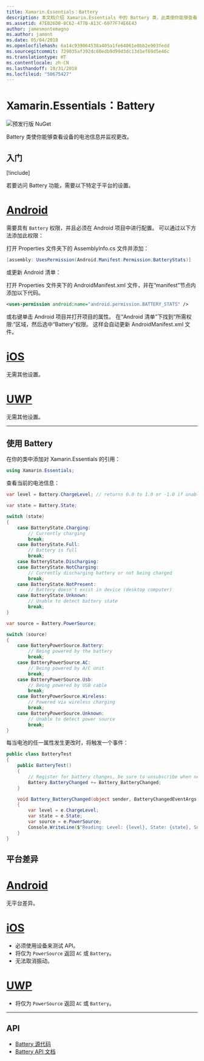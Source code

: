 ```yaml
---
title: Xamarin.Essentials：Battery
description: 本文档介绍 Xamarin.Essentials 中的 Battery 类，此类使你能够查看设备的电池信息并监视更改。
ms.assetid: 47EB26D8-8C62-477B-A13C-6977F74E6E43
author: jamesmontemagno
ms.author: jamont
ms.date: 05/04/2018
ms.openlocfilehash: 6a14c939064538a405a1fe64061e0bb2e903fedd
ms.sourcegitcommit: 729035af392dc60edb9d99d3dc13d1ef69d5e46c
ms.translationtype: HT
ms.contentlocale: zh-CN
ms.lasthandoff: 10/31/2018
ms.locfileid: "50675427"
---
```

# <a name="xamarinessentials-battery"></a>Xamarin.Essentials：Battery

![预发行版 NuGet](~/media/shared/pre-release.png)

Battery 类使你能够查看设备的电池信息并监视更改。

## <a name="get-started"></a>入门

[!include[](~/essentials/includes/get-started.md)]

若要访问 Battery 功能，需要以下特定于平台的设置。

# <a name="androidtabandroid"></a>[Android](#tab/android)

需要具有 `Battery` 权限，并且必须在 Android 项目中进行配置。 可以通过以下方法添加此权限：

打开 Properties 文件夹下的 AssemblyInfo.cs 文件并添加：

```csharp
[assembly: UsesPermission(Android.Manifest.Permission.BatteryStats)]
```

或更新 Android 清单：

打开 Properties 文件夹下的 AndroidManifest.xml 文件，并在“manifest”节点内添加以下代码。

```xml
<uses-permission android:name="android.permission.BATTERY_STATS" />
```

或右键单击 Android 项目并打开项目的属性。 在“Android 清单”下找到“所需权限:”区域，然后选中“Battery”权限。 这样会自动更新 AndroidManifest.xml 文件。

# <a name="iostabios"></a>[iOS](#tab/ios)

无需其他设置。

# <a name="uwptabuwp"></a>[UWP](#tab/uwp)

无需其他设置。

-----

## <a name="using-battery"></a>使用 Battery

在你的类中添加对 Xamarin.Essentials 的引用：

```csharp
using Xamarin.Essentials;
```

查看当前的电池信息：

```csharp
var level = Battery.ChargeLevel; // returns 0.0 to 1.0 or -1.0 if unable to determine.

var state = Battery.State;

switch (state)
{
    case BatteryState.Charging:
        // Currently charging
        break;
    case BatteryState.Full:
        // Battery is full
        break;
    case BatteryState.Discharging:
    case BatteryState.NotCharging:
        // Currently discharging battery or not being charged
        break;
    case BatteryState.NotPresent:
        // Battery doesn't exist in device (desktop computer)
    case BatteryState.Unknown:
        // Unable to detect battery state
        break;
}

var source = Battery.PowerSource;

switch (source)
{
    case BatteryPowerSource.Battery:
        // Being powered by the battery
        break;
    case BatteryPowerSource.AC:
        // Being powered by A/C unit
        break;
    case BatteryPowerSource.Usb:
        // Being powered by USB cable
        break;
    case BatteryPowerSource.Wireless:
        // Powered via wireless charging
        break;
    case BatteryPowerSource.Unknown:
        // Unable to detect power source
        break;
}
```

每当电池的任一属性发生更改时，将触发一个事件：

```csharp
public class BatteryTest
{
    public BatteryTest()
    {
        // Register for battery changes, be sure to unsubscribe when needed
        Battery.BatteryChanged += Battery_BatteryChanged;
    }

    void Battery_BatteryChanged(object sender, BatteryChangedEventArgs   e)
    {
        var level = e.ChargeLevel;
        var state = e.State;
        var source = e.PowerSource;
        Console.WriteLine($"Reading: Level: {level}, State: {state}, Source: {source}");
    }
}
```

## <a name="platform-differences"></a>平台差异

# <a name="androidtabandroid"></a>[Android](#tab/android)

无平台差异。

# <a name="iostabios"></a>[iOS](#tab/ios)

* 必须使用设备来测试 API。 
* 将仅为 `PowerSource` 返回 `AC` 或 `Battery`。
* 无法取消振动。

# <a name="uwptabuwp"></a>[UWP](#tab/uwp)

* 将仅为 `PowerSource` 返回 `AC` 或 `Battery`。

-----

## <a name="api"></a>API

- [Battery 源代码](https://github.com/xamarin/Essentials/tree/master/Xamarin.Essentials/Battery)
- [Battery API 文档](xref:Xamarin.Essentials.Battery)
